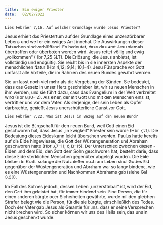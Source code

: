 ```yaml
---
title:  Ein ewiger Priester
date:   02/02/2022
---
```


`Lies Hebräer 7,16. Auf welcher Grundlage wurde Jesus Priester?`

Jesus erhielt das Priestertum auf der Grundlage eines unzerstörbaren Lebens und weil er ein ewiges Amt innehat. Die Auswirkungen dieser Tatsachen sind verblüffend. Es bedeutet, dass das Amt Jesu niemals übertroffen oder überboten werden wird. Jesus rettet völlig und ewig „vollkommen“ (Hbr 7,25 SLT). Die Erlösung, die Jesus anbietet, ist vollständig und endgültig. Sie reicht bis in die innersten Aspekte der menschlichen Natur (Hbr 4,12; 9,14; 10,1–4). Jesu Fürsprache vor Gott umfasst alle Vorteile, die im Rahmen des neuen Bundes gewährt werden.

Sie umfasst noch viel mehr als die Vergebung der Sünden. Sie bedeutet, dass das Gesetz in unser Herz geschrieben ist, wir zu neuen Menschen in ihm werden, und sie führt dazu, dass das Evangelium in der Welt verbreitet wird (Hbr 8,10–12). Als einer, der mit Gott und mit den Menschen eins ist, vertritt er uns vor dem Vater. Als derjenige, der sein Leben als Opfer darbrachte, genießt Jesus unerschütterliche Gunst vor Gott.

`Lies Hebräer 7,22. Was ist Jesus in Bezug auf den neuen Bund?`

Jesus ist die Bürgschaft für den neuen Bund, weil Gott einen Eid geschworen hat, dass Jesus „in Ewigkeit“ Priester sein würde (Hbr 7,21). Die Bedeutung dieses Eides kann leicht übersehen werden. Paulus hatte bereits auf die Eide hingewiesen, die Gott der Wüstengeneration und Abraham geschworen hatte (Hbr 3,7–11; 6,13–15). Der Unterschied zwischen diesen ­Eiden und dem Eid, den Gott dem Sohn geschworen hat, besteht darin, dass diese Eide sterblichen Menschen gegenüber abgelegt wurden. Die Eide bleiben in Kraft, solange die Nutznießer noch am Leben sind. Gottes Eid gegenüber der Wüstengeneration und Abraham war so lange bindend, wie es eine Wüstengeneration und Nachkommen Abrahams gab (siehe Gal 3,29).

Im Fall des Sohnes jedoch, dessen Leben „unzerstörbar“ ist, wird der Eid, den Gott ihm geleistet hat, für immer bindend sein. Eine Person, die für einen anderen bürgte oder Sicherheiten gewährte, wurde mit den gleichen Strafen belegt wie die Person, für die sie bürgte, einschließlich des Todes. Doch der Vater gab Jesus als Garantie für uns, dass er seine Versprechen nicht brechen wird. So sicher können wir uns des Heils sein, das uns in Jesus geschenkt wurde.